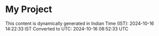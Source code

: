 # My Project

This content is dynamically generated in Indian Time (IST): 2024-10-16 14:22:33 IST
Converted to UTC: 2024-10-16 08:52:33 UTC
